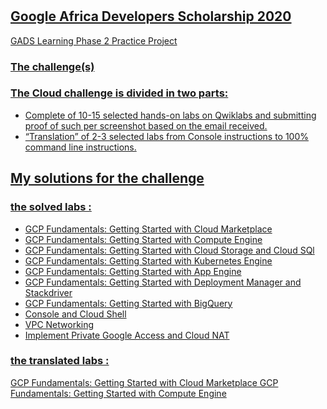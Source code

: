 # <a href='https://google.qwiklabs.com/public_profiles/3153e3ed-677a-4567-8ad7-486af8083671'> 

## Google Africa Developers Scholarship 2020 
GADS Learning Phase 2 Practice Project

### The challenge(s)
### The Cloud challenge is divided in two parts:
- Complete of 10-15 selected hands-on labs on Qwiklabs and submitting proof of such per screenshot based on the email received.
- “Translation” of 2-3 selected labs from Console instructions to 100% command line instructions.


## My solutions for the challenge
### the solved labs :
<a href='https://github.com/mariam-ms/GADS2020-GCP/tree/master/qwiklabs%20screenshots'>
  
- GCP Fundamentals: Getting Started with Cloud Marketplace 
- GCP Fundamentals: Getting Started with Compute Engine
- GCP Fundamentals: Getting Started with Cloud Storage and Cloud SQl
- GCP Fundamentals: Getting Started with Kubernetes Engine 
- GCP Fundamentals: Getting Started with App Engine
- GCP Fundamentals: Getting Started with Deployment Manager and Stackdriver
- GCP Fundamentals: Getting Started with BigQuery
- Console and Cloud Shell
- VPC Networking
- Implement Private Google Access and Cloud NAT

### the translated labs :
<a href='https://github.com/mariam-ms/GADS2020-GCP/tree/master/labs%20translation'>
  
  GCP Fundamentals: Getting Started with Cloud Marketplace 
  GCP Fundamentals: Getting Started with Compute Engine 
